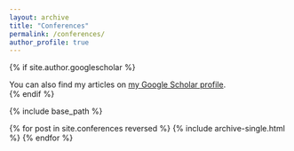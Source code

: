 ```yaml
---
layout: archive
title: "Conferences"
permalink: /conferences/
author_profile: true
---
```


{% if site.author.googlescholar %}
  <div class="wordwrap">You can also find my articles on <a href="{{site.author.googlescholar}}">my Google Scholar profile</a>.</div>
{% endif %}

{% include base_path %}

{% for post in site.conferences reversed %}
  {% include archive-single.html %}
{% endfor %}
